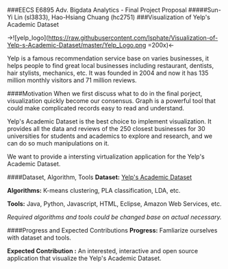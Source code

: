 ###EECS E6895 Adv. Bigdata Analytics - Final Project Proposal
#####Sun-Yi Lin (sl3833), Hao-Hsiang Chuang (hc2751)
###Visualization of Yelp's Academic Dataset

->![yelp_logo](https://raw.githubusercontent.com/lsphate/Visualization-of-Yelp-s-Academic-Dataset/master/Yelp_Logo.png =200x)<-

Yelp is a famous recommendation service base on varies businesses, it helps people to find great local businesses including restaurant, dentists, hair stylists, mechanics, etc. It was founded in 2004 and now it has 135 million monthly visitors and 71 million reviews.

####Motivation
When we first discuss what to do in the final porject, visualization quickly become our consensus. Graph is a powerful tool that could make complicated records easy to read and understand. 

Yelp's Academic Dataset is the best choice to implement visualization. It provides all the data and reviews of the 250 closest businesses for 30 universities for students and academics to explore and research, and we can do so much manipulations on it.

We want to provide a intersting virtualization application for the Yelp's Academic Dataset.####Dataset, Algorithm, Tools
**Dataset:**
[Yelp's Academic Dataset](https://www.yelp.com/academic_dataset)**Algorithms:** K-means clustering, PLA classification, LDA, etc.**Tools:**Java, Python, Javascript, HTML, Eclipse, Amazon Web Services, etc.*Required algorithms and tools could be changed base on actual necessary.*####Progress and Expected Contributions**Progress:** Famliarize ourselves with dataset and tools.**Expected Contribution :**An interested, interactive and open source application that visualize the Yelp's Academic Dataset. 